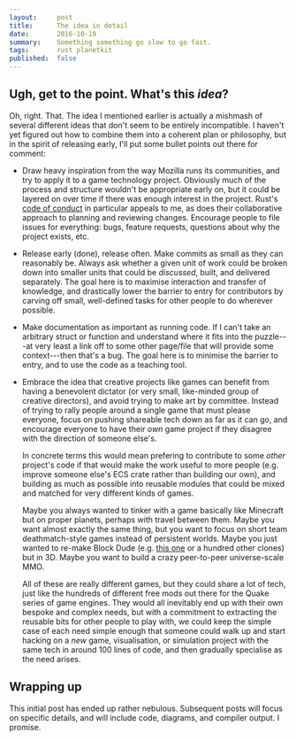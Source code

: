 ```yaml
---
layout:     post
title:      The idea in detail
date:       2016-10-19
summary:    Something something go slow to go fast.
tags:       rust planetkit
published:  false
---
```



## Ugh, get to the point. What's this _idea_?

Oh, right. That. The idea I mentioned earlier is actually a mishmash of several different ideas that don't seem to be entirely incompatible. I haven't yet figured out how to combine them into a coherent plan or philosophy, but in the spirit of releasing early, I'll put some bullet points out there for comment:

- Draw heavy inspiration from the way Mozilla runs its communities, and try to apply it to a game technology project. Obviously much of the process and structure wouldn't be appropriate early on, but it could be layered on over time if there was enough interest in the project. Rust's [code of conduct](//www.rust-lang.org/en-US/conduct.html) in particular appeals to me, as does their collaborative approach to planning and reviewing changes. Encourage people to file issues for everything: bugs, feature requests, questions about why the project exists, etc.

- Release early (done), release often. Make commits as small as they can reasonably be. Always ask whether a given unit of work could be broken down into smaller units that could be _discussed_, built, and delivered separately. The goal here is to maximise interaction and transfer of knowledge, and drastically lower the barrier to entry for contributors by carving off small, well-defined tasks for other people to do wherever possible.

- Make documentation as important as running code. If I can't take an arbitrary struct or function and understand where it fits into the puzzle---at very least a link off to some other page/file that will provide some context---then that's a bug. The goal here is to minimise the barrier to entry, and to use the code as a teaching tool.

- Embrace the idea that creative projects like games can benefit from having a benevolent dictator (or very small, like-minded group of creative directors), and avoid trying to make art by committee. Instead of trying to rally people around a single game that must please everyone, focus on pushing shareable tech down as far as it can go, and encourage everyone to have their _own_ game project if they disagree with the direction of someone else's.

    In concrete terms this would mean prefering to contribute to some _other_ project's code if that would make the work useful to more people (e.g. improve someone else's ECS crate rather than building our own), and building as much as possible into reusable modules that could be mixed and matched for very different kinds of games.

    Maybe you always wanted to tinker with a game basically like Minecraft but on proper planets, perhaps with travel between them. Maybe you want almost exactly the same thing, but you want to focus on short team deathmatch-style games instead of persistent worlds. Maybe you just wanted to re-make Block Dude (e.g. [this one](//azich.org/blockdude) or a hundred other clones) but in 3D. Maybe you want to build a crazy peer-to-peer universe-scale MMO.

    All of these are really different games, but they could share a lot of tech, just like the hundreds of different free mods out there for the Quake series of game engines. They would all inevitably end up with their own bespoke and complex needs, but with a commitment to extracting the reusable bits for other people to play with, we could keep the simple case of each need simple enough that someone could walk up and start hacking on a _new_ game, visualisation, or simulation project with the same tech in around 100 lines of code, and then gradually specialise as the need arises.


## Wrapping up

This initial post has ended up rather nebulous. Subsequent posts will focus on specific details, and will include code, diagrams, and compiler output. I promise.
